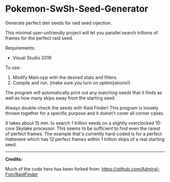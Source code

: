 # Pokemon-SwSh-Seed-Generator
Generate perfect den seeds for raid seed injection.

This minimal user-unfriendly project will let you parallel search trillions of frames for the perfect raid seed.

Requirements:
 - Visual Studio 2019

To use:
 1. Modify Main.cpp with the desired stats and filters.
 2. Compile and run. (make sure you turn on optimizations!)

The program will automatically print out any matching seeds that it finds as well as how many skips away from the starting seed.

Always double-check the seeds with Raid Finder! This program is loosely thrown together for a specific purpose and it doesn't cover all corner cases.

It takes about 15 min. to search 1 trillion seeds on a slightly overclocked 10-core Skylake processor. This seems to be sufficient to find even the rarest of perfect frames. The example that's currently hard-coded is for a perfect Hatterene which has 12 perfect frames within 1 trillion skips of a real starting seed.

-----

**Credits:**

Much of the code here has been forked from: https://github.com/Admiral-Fish/RaidFinder
